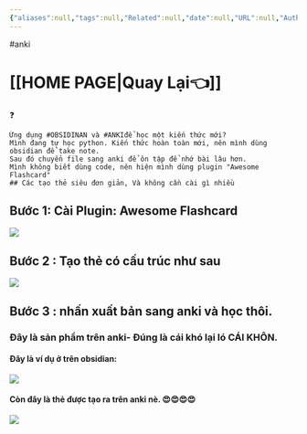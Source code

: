 ```yaml
---
{"aliases":null,"tags":null,"Related":null,"date":null,"URL":null,"Author":null,"dg-publish":true,"image":null,"permalink":"/noi-dung-khoa-hoc/phan-2-mo-rong-va-ung-dung/tao-the-anki-trong-obsidian-voi-plugin-awesome-flashcard/","dgPassFrontmatter":true,"noteIcon":"2","created":"2024-02-29T09:57:36.142+07:00","updated":"2024-01-31T17:51:20.000+07:00"}
---
```


 #anki 
# [[HOME PAGE\|Quay Lại👈]]

❓
```ad-info
Ứng dụng #OBSIDINAN và #ANKIđể học một kiến thức mới?
Mình đang tự học python. Kiến thức hoàn toàn mới, nên mình dùng obsidian để take note.
Sau đó chuyển file sang anki để ôn tập để nhớ bài lâu hơn.
Mình không biết dùng code, nên hiện mình dùng plugin "Awesome Flashcard"
## Các tạo thẻ siêu đơn giản, Và không cần cài gì nhiều
```
## Bước 1: Cài Plugin: Awesome Flashcard
![](https://i.imgur.com/ogFgaMj.png)
## **Bước 2 : Tạo thẻ có cấu trúc như sau**


![](https://i.imgur.com/lOy4QLk.png)


## **Bước 3 : nhấn xuất bản sang anki và học thôi.**




### Đây là sản phẩm trên anki- Đúng là cái khó lại ló CÁI KHÔN.
####  Đây là ví dụ ở trên obsidian:
![](https://i.imgur.com/QCIFSKa.png)
 #### Còn đây là thẻ được tạo ra trên anki nè. 😍😍😍😍

![](https://i.imgur.com/8ivthDb.png)
